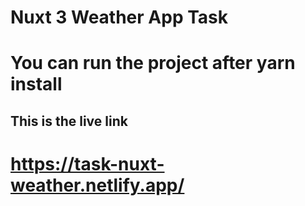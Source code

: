 # Nuxt 3 Weather App Task

# You can run the project after yarn install

## This is the live link

# https://task-nuxt-weather.netlify.app/
